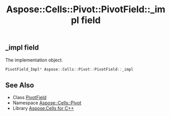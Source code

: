 ﻿---
title: Aspose::Cells::Pivot::PivotField::_impl field
linktitle: _impl
second_title: Aspose.Cells for C++ API Reference
description: 'Aspose::Cells::Pivot::PivotField::_impl field. The implementation object in C++.'
type: docs
weight: 9100
url: /cpp/aspose.cells.pivot/pivotfield/_impl/
---
## _impl field


The implementation object.

```cpp
PivotField_Impl* Aspose::Cells::Pivot::PivotField::_impl
```

## See Also

* Class [PivotField](../)
* Namespace [Aspose::Cells::Pivot](../../)
* Library [Aspose.Cells for C++](../../../)
